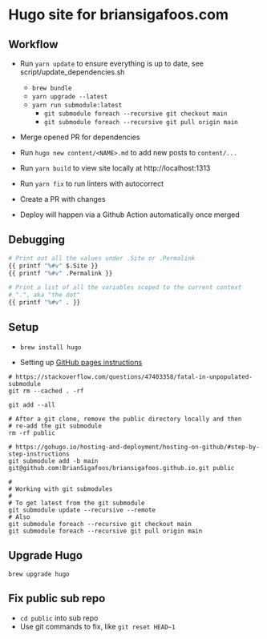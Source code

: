 # Hugo site for briansigafoos.com

## Workflow

- Run `yarn update` to ensure everything is up to date, see script/update_dependencies.sh

  - `brew bundle`
  - `yarn upgrade --latest`
  - `yarn run submodule:latest`
    - `git submodule foreach --recursive git checkout main`
    - `git submodule foreach --recursive git pull origin main`

- Merge opened PR for dependencies
- Run `hugo new content/<NAME>.md` to add new posts to `content/...`
- Run `yarn build` to view site locally at http://localhost:1313
- Run `yarn fix` to run linters with autocorrect
- Create a PR with changes
- Deploy will happen via a Github Action automatically once merged

## Debugging

```bash
# Print out all the values under .Site or .Permalink
{{ printf "%#v" $.Site }}
{{ printf "%#v" .Permalink }}

# Print a list of all the variables scoped to the current context
# ".", aka "the dot"
{{ printf "%#v" . }}
```

## Setup

- `brew install hugo`

- Setting up [GitHub pages instructions](https://gohugo.io/hosting-and-deployment/hosting-on-github/#readout)

```shell
# https://stackoverflow.com/questions/47403358/fatal-in-unpopulated-submodule
git rm --cached . -rf

git add --all

# After a git clone, remove the public directory locally and then
# re-add the git submodule
rm -rf public

# https://gohugo.io/hosting-and-deployment/hosting-on-github/#step-by-step-instructions
git submodule add -b main git@github.com:BrianSigafoos/briansigafoos.github.io.git public

#
# Working with git submodules
#
# To get latest from the git submodule
git submodule update --recursive --remote
# Also
git submodule foreach --recursive git checkout main
git submodule foreach --recursive git pull origin main
```

## Upgrade Hugo

```shell
brew upgrade hugo
```

## Fix public sub repo

- `cd public` into sub repo
- Use git commands to fix, like `git reset HEAD~1`
